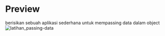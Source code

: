 # Preview 
berisikan sebuah aplikasi sederhana untuk mempassing data dalam object 
![latihan_passing-data](https://user-images.githubusercontent.com/74411596/142650774-5ba446cb-766f-450e-b6a7-95f8137ec29a.jpg)
